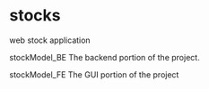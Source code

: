 # stocks
web stock application

stockModel_BE
	The backend portion of the project.
	
stockModel_FE
	The GUI portion of the project
